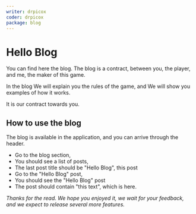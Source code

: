 ```yaml
---
writer: drpicox
coder: drpicox
package: blog
---
```

# Hello Blog

You can find here the blog.
The blog is a contract, between you, the player, and me, the maker of this game.

In the blog We will explain you the rules of the game,
and We will show you examples of how it works.

It is our contract towards you.

## How to use the blog

The blog is available in the application, and you can arrive through the header.

 * Go to the blog section,
 * You should see a list of posts,
 * The last post title should be "Hello Blog", this post
 * Go to the "Hello Blog" post,
 * You should see the "Hello Blog" post
 * The post should contain "this text", which is here.

_Thanks for the read._
_We hope you enjoyed it, we wait for your feedback, and we expect to release several more features._

